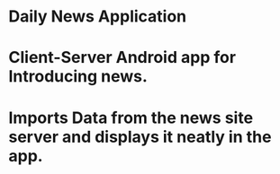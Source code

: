 # Daily News Application
# Client-Server Android app for Introducing news.
# Imports Data from the news site server and displays it neatly in the app.
